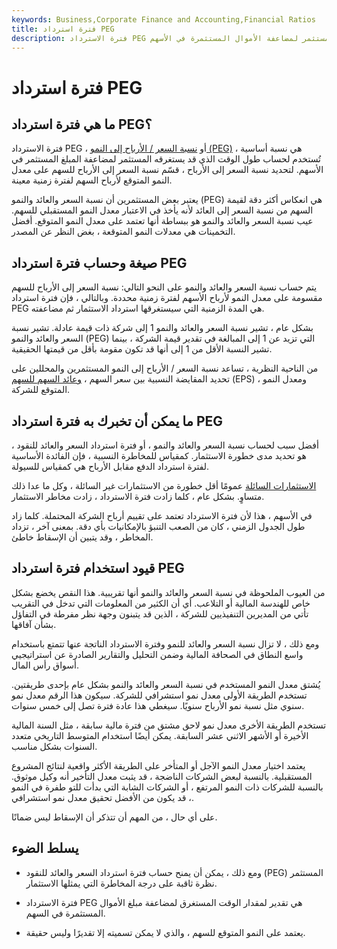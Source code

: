```yaml
---
keywords: Business,Corporate Finance and Accounting,Financial Ratios
title: فترة استرداد PEG
description: فترة الاسترداد PEG هي نسبة رئيسية تُستخدم لتحديد الوقت الذي سيستغرقه المستثمر لمضاعفة الأموال المستثمرة في الأسهم.
---
```


# فترة استرداد PEG
## ما هي فترة استرداد PEG؟

فترة الاسترداد PEG ، أو [نسبة السعر / الأرباح إلى النمو (PEG)](/pegratio) ، هي نسبة أساسية تُستخدم لحساب طول الوقت الذي قد يستغرقه المستثمر لمضاعفة المبلغ المستثمر في الأسهم. لتحديد نسبة السعر إلى الأرباح ، قسّم نسبة السعر إلى الأرباح للسهم على معدل النمو المتوقع لأرباح السهم لفترة زمنية معينة.

يعتبر بعض المستثمرين أن نسبة السعر والعائد والنمو (PEG) هي انعكاس أكثر دقة لقيمة السهم من نسبة السعر إلى العائد لأنه يأخذ في الاعتبار معدل النمو المستقبلي للسهم. عيب نسبة السعر والعائد والنمو هو ببساطة أنها تعتمد على معدل النمو المتوقع. أفضل التخمينات هي معدلات النمو المتوقعة ، بغض النظر عن المصدر.

## صيغة وحساب فترة استرداد PEG

يتم حساب نسبة السعر والعائد والنمو على النحو التالي: نسبة السعر إلى الأرباح للسهم مقسومة على معدل النمو لأرباح الأسهم لفترة زمنية محددة. وبالتالي ، فإن فترة استرداد PEG هي المدة الزمنية التي سيستغرقها استرداد الاستثمار ثم مضاعفته.

بشكل عام ، تشير نسبة السعر والعائد والنمو 1 إلى شركة ذات قيمة عادلة. تشير نسبة السعر والعائد والنمو (PEG) التي تزيد عن 1 إلى المبالغة في تقدير قيمة الشركة ، بينما تشير النسبة الأقل من 1 إلى أنها قد تكون مقومة بأقل من قيمتها الحقيقية.

من الناحية النظرية ، تساعد نسبة السعر / الأرباح إلى النمو المستثمرين والمحللين على تحديد المقايضة النسبية بين سعر السهم ، [وعائد السهم للسهم](/eps) (EPS) ، ومعدل النمو المتوقع للشركة.

## ما يمكن أن تخبرك به فترة استرداد PEG

أفضل سبب لحساب نسبة السعر والعائد والنمو ، أو فترة استرداد السعر والعائد للنقود ، هو تحديد مدى خطورة الاستثمار. كمقياس للمخاطرة النسبية ، فإن الفائدة الأساسية لفترة استرداد الدفع مقابل الأرباح هي كمقياس للسيولة.

[الاستثمارات السائلة](/liquidity) عمومًا أقل خطورة من الاستثمارات غير السائلة ، وكل ما عدا ذلك متساوٍ. بشكل عام ، كلما زادت فترة الاسترداد ، زادت مخاطر الاستثمار.

في الأسهم ، هذا لأن فترة الاسترداد تعتمد على تقييم أرباح الشركة المحتملة. كلما زاد طول الجدول الزمني ، كان من الصعب التنبؤ بالإمكانيات بأي دقة. بمعنى آخر ، تزداد المخاطر ، وقد يتبين أن الإسقاط خاطئ.

## قيود استخدام فترة استرداد PEG

من العيوب الملحوظة في نسبة السعر والعائد والنمو أنها تقريبية. هذا النقص يخضع بشكل خاص للهندسة المالية أو التلاعب. أي أن الكثير من المعلومات التي تدخل في التقريب تأتي من المديرين التنفيذيين للشركة ، الذين قد يتبنون وجهة نظر مفرطة في التفاؤل بشأن آفاقها.

ومع ذلك ، لا تزال نسبة السعر والعائد للنمو وفترة الاسترداد الناتجة عنها تتمتع باستخدام واسع النطاق في الصحافة المالية وضمن التحليل والتقارير الصادرة عن استراتيجيي أسواق رأس المال.

يُشتق معدل النمو المستخدم في نسبة السعر والعائد والنمو بشكل عام بإحدى طريقتين. تستخدم الطريقة الأولى معدل نمو استشرافي للشركة. سيكون هذا الرقم معدل نمو سنوي مثل نسبة نمو الأرباح سنويًا. سيغطي هذا عادة فترة تصل إلى خمس سنوات.

تستخدم الطريقة الأخرى معدل نمو لاحق مشتق من فترة مالية سابقة ، مثل السنة المالية الأخيرة أو الأشهر الاثني عشر السابقة. يمكن أيضًا استخدام المتوسط التاريخي متعدد السنوات بشكل مناسب.

يعتمد اختيار معدل النمو الآجل أو المتأخر على الطريقة الأكثر واقعية لنتائج المشروع المستقبلية. بالنسبة لبعض الشركات الناضجة ، قد يثبت معدل التأخير أنه وكيل موثوق. بالنسبة للشركات ذات النمو المرتفع ، أو الشركات الشابة التي بدأت للتو طفرة في النمو ، قد يكون من الأفضل تحقيق معدل نمو استشرافي.

على أي حال ، من المهم أن تتذكر أن الإسقاط ليس ضمانًا.

## يسلط الضوء

- ومع ذلك ، يمكن أن يمنح حساب فترة استرداد السعر والعائد للنقود (PEG) المستثمر نظرة ثاقبة على درجة المخاطرة التي يمثلها الاستثمار.

- فترة الاسترداد PEG هي تقدير لمقدار الوقت المستغرق لمضاعفة مبلغ الأموال المستثمرة في السهم.

- يعتمد على النمو المتوقع للسهم ، والذي لا يمكن تسميته إلا تقديرًا وليس حقيقة.

